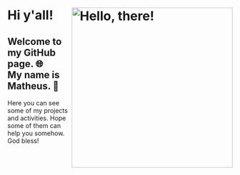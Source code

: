 # Hi y'all!  <a href="#"> <img src="https://media.tenor.com/l_bu3JheqaoAAAAC/clint-eastwood-the-good-the-bad-and-the-ugly.gif" title="hello" width="360" height="auto" align="right" alt="Hello, there!"> </a>
## Welcome to my GitHub page. 🌐 <br> My name is Matheus. 🤝

Here you can see some of my projects and activities. Hope some of them can help you somehow. God bless!
